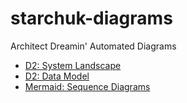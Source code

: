 # starchuk-diagrams
Architect Dreamin' Automated Diagrams

- [D2: System Landscape](D2%20-%20System%20Landscape.md)
- [D2: Data Model](D2%20-%20Data%20Model.md)
- [Mermaid: Sequence Diagrams](Mermaid%20-%20Sequence%20Diagrams.md)
